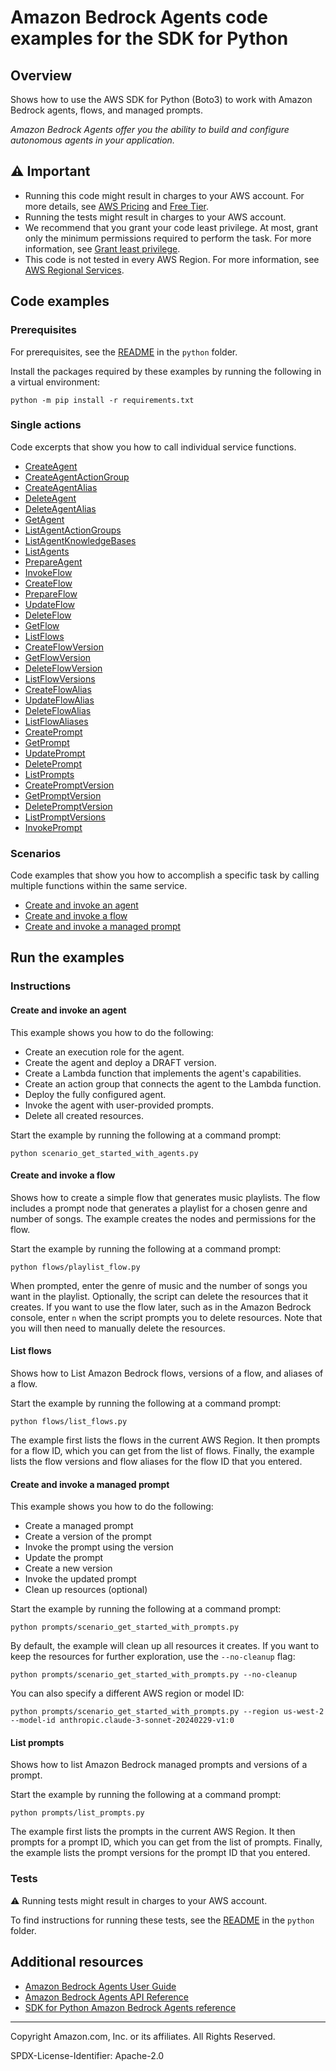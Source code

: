 # Amazon Bedrock Agents code examples for the SDK for Python

## Overview

Shows how to use the AWS SDK for Python (Boto3) to work with Amazon Bedrock agents, flows, and managed prompts.

<!--custom.overview.start-->
<!--custom.overview.end-->

_Amazon Bedrock Agents offer you the ability to build and configure autonomous agents in your application._



## ⚠ Important

* Running this code might result in charges to your AWS account. For more details, see [AWS Pricing](https://aws.amazon.com/pricing/) and [Free Tier](https://aws.amazon.com/free/).
* Running the tests might result in charges to your AWS account.
* We recommend that you grant your code least privilege. At most, grant only the minimum permissions required to perform the task. For more information, see [Grant least privilege](https://docs.aws.amazon.com/IAM/latest/UserGuide/best-practices.html#grant-least-privilege).
* This code is not tested in every AWS Region. For more information, see [AWS Regional Services](https://aws.amazon.com/about-aws/global-infrastructure/regional-product-services).

<!--custom.important.start-->
<!--custom.important.end-->

## Code examples

### Prerequisites

For prerequisites, see the [README](../../README.md#Prerequisites) in the `python` folder.

Install the packages required by these examples by running the following in a virtual environment:

```
python -m pip install -r requirements.txt
```

<!--custom.prerequisites.start-->
<!--custom.prerequisites.end-->

### Single actions

Code excerpts that show you how to call individual service functions.

- [CreateAgent](bedrock_agent_wrapper.py#L32)
- [CreateAgentActionGroup](bedrock_agent_wrapper.py#L61)
- [CreateAgentAlias](bedrock_agent_wrapper.py#L96)
- [DeleteAgent](bedrock_agent_wrapper.py#L118)
- [DeleteAgentAlias](bedrock_agent_wrapper.py#L139)
- [GetAgent](bedrock_agent_wrapper.py#L161)
- [ListAgentActionGroups](bedrock_agent_wrapper.py#L208)
- [ListAgentKnowledgeBases](bedrock_agent_wrapper.py#L237)
- [ListAgents](bedrock_agent_wrapper.py#L185)
- [PrepareAgent](bedrock_agent_wrapper.py#L266)
- [InvokeFlow](flows/run_flow.py#L23)
- [CreateFlow](flows/flow.py#L18) 
- [PrepareFlow](flows/flow.py#L58) 
- [UpdateFlow](flows/flow.py#L112)
- [DeleteFlow](flows/flow.py#L156)
- [GetFlow](flows/flow.py#L192)  
- [ListFlows](flows/flow.py#L229)
- [CreateFlowVersion](flows/flow_version.py#L18) 
- [GetFlowVersion](flows/flow_version.py#L54) 
- [DeleteFlowVersion](flows/flow_version.py#L91) 
- [ListFlowVersions](flows/flow_version.py#L128) 
- [CreateFlowAlias](flows/flow_alias.py#L15) 
- [UpdateFlowAlias](flows/flow_alias.py#L55) 
- [DeleteFlowAlias](flows/flow_alias.py#L98) 
- [ListFlowAliases](flows/flow_alias.py#L132) 
- [CreatePrompt](prompts/prompt.py#L32)
- [GetPrompt](prompts/prompt.py#L71)
- [UpdatePrompt](prompts/prompt.py#L110)
- [DeletePrompt](prompts/prompt.py#L154)
- [ListPrompts](prompts/prompt.py#L187)
- [CreatePromptVersion](prompts/prompt_version.py#L18)
- [GetPromptVersion](prompts/prompt_version.py#L54)
- [DeletePromptVersion](prompts/prompt_version.py#L91)
- [ListPromptVersions](prompts/prompt_version.py#L128)
- [InvokePrompt](prompts/run_prompt.py#L23)



### Scenarios

Code examples that show you how to accomplish a specific task by calling multiple
functions within the same service.

- [Create and invoke an agent](scenario_get_started_with_agents.py)
- [Create and invoke a flow](flows/playlist_flow.py)
- [Create and invoke a managed prompt](prompts/scenario_get_started_with_prompts.py)


<!--custom.examples.start-->
<!--custom.examples.end-->

## Run the examples

### Instructions


<!--custom.instructions.start-->
<!--custom.instructions.end-->



#### Create and invoke an agent

This example shows you how to do the following:

- Create an execution role for the agent.
- Create the agent and deploy a DRAFT version.
- Create a Lambda function that implements the agent's capabilities.
- Create an action group that connects the agent to the Lambda function.
- Deploy the fully configured agent.
- Invoke the agent with user-provided prompts.
- Delete all created resources.

<!--custom.scenario_prereqs.bedrock-agent_GettingStartedWithBedrockAgents.start-->
<!--custom.scenario_prereqs.bedrock-agent_GettingStartedWithBedrockAgents.end-->

Start the example by running the following at a command prompt:

```
python scenario_get_started_with_agents.py
```


<!--custom.scenarios.bedrock-agent_GettingStartedWithBedrockAgents.start-->
<!--custom.scenarios.bedrock-agent_GettingStartedWithBedrockAgents.end-->


#### Create and invoke a flow

Shows how to create a simple flow that generates music playlists.
The flow includes a prompt node that generates a playlist for a chosen genre
and number of songs. The example creates the nodes and permissions
for the flow.

Start the example by running the following at a command prompt:

```
python flows/playlist_flow.py
```
When prompted, enter the genre of music and the number of songs you want
in the playlist.
Optionally, the script can delete the resources that it creates. If you want to use the flow later, such as in the Amazon Bedrock console, enter `n` when the script prompts you to delete resources. Note that you will then need to manually delete the resources.



#### List flows

Shows how to List Amazon Bedrock flows, versions of a flow, and aliases of a flow.

Start the example by running the following at a command prompt:

```
python flows/list_flows.py
```
The example first lists the flows in the current AWS Region. It
then prompts for a flow ID, which you can get from the list of flows. Finally, the example lists the flow versions and flow aliases for the flow ID that you entered.

#### Create and invoke a managed prompt

This example shows you how to do the following:

- Create a managed prompt
- Create a version of the prompt
- Invoke the prompt using the version
- Update the prompt
- Create a new version
- Invoke the updated prompt
- Clean up resources (optional)

Start the example by running the following at a command prompt:

```
python prompts/scenario_get_started_with_prompts.py
```

By default, the example will clean up all resources it creates. If you want to keep the resources for further exploration, use the `--no-cleanup` flag:

```
python prompts/scenario_get_started_with_prompts.py --no-cleanup
```

You can also specify a different AWS region or model ID:

```
python prompts/scenario_get_started_with_prompts.py --region us-west-2 --model-id anthropic.claude-3-sonnet-20240229-v1:0
```

#### List prompts

Shows how to list Amazon Bedrock managed prompts and versions of a prompt.

Start the example by running the following at a command prompt:

```
python prompts/list_prompts.py
```

The example first lists the prompts in the current AWS Region. It
then prompts for a prompt ID, which you can get from the list of prompts. Finally, the example lists the prompt versions for the prompt ID that you entered.



### Tests

⚠ Running tests might result in charges to your AWS account.


To find instructions for running these tests, see the [README](../../README.md#Tests)
in the `python` folder.



<!--custom.tests.start-->
<!--custom.tests.end-->

## Additional resources

- [Amazon Bedrock Agents User Guide](https://docs.aws.amazon.com/bedrock/latest/userguide/agents.html)
- [Amazon Bedrock Agents API Reference](https://docs.aws.amazon.com/bedrock/latest/APIReference/API_Operations_Agents_for_Amazon_Bedrock.html)
- [SDK for Python Amazon Bedrock Agents reference](https://boto3.amazonaws.com/v1/documentation/api/latest/reference/services/bedrock-agent.html)

<!--custom.resources.start-->
<!--custom.resources.end-->

---

Copyright Amazon.com, Inc. or its affiliates. All Rights Reserved.

SPDX-License-Identifier: Apache-2.0
